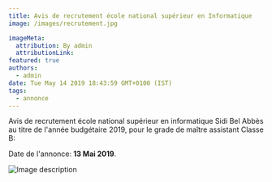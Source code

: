 ```yaml
---
title: Avis de recrutement école national supérieur en Informatique
image: /images/recrutement.jpg

imageMeta:
  attribution: By admin
  attributionLink:
featured: true
authors:
  - admin
date: Tue May 14 2019 18:43:59 GMT+0100 (IST)
tags:
  - annonce
---
```


Avis de recrutement école national supérieur en informatique Sidi Bel Abbès au titre de l'année budgétaire 2019, pour le grade de maître assistant Classe B:

Date de l'annonce: **13 Mai 2019**.

![Image description](/images/avis_de_recrutement_ens-sba.jpg)
